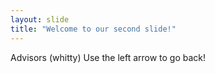 ```yaml
---
layout: slide
title: "Welcome to our second slide!"
---
```

Advisors (whitty)
Use the left arrow to go back!